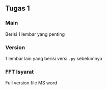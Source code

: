 ## Tugas 1

### Main
Berisi 1 lembar yang penting

### Version
1 lembar lain yang berisi versi `.py` sebelumnya

### FFT Isyarat
Full version file MS word

